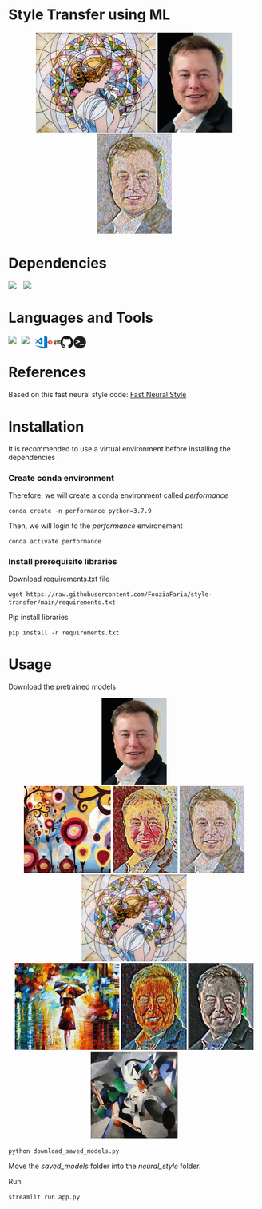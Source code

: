 # Style Transfer using ML

<p align="center">
    <img src="neural_style/images/style-images/mosaic.jpg" height="200px">
    <img src="neural_style/images/content-images/elon.jpg" height="200px">
    <img src="neural_style/images/output-images/mosaic-elon.jpg" height="200px">
</p>

# Dependencies

[<img align="left" width="30px" src="https://streamlit.io/images/brand/streamlit-mark-color.png" />][Streamlit]

[<img align="left" width="30px" src="https://upload.wikimedia.org/wikipedia/commons/1/10/PyTorch_logo_icon.svg" />][pytorch]

<br />

# Languages and Tools

[<img align="left" width="26px" src="https://upload.wikimedia.org/wikipedia/commons/c/c3/Python-logo-notext.svg" />][python]
[<img align="left" width="26px" src="https://upload.wikimedia.org/wikipedia/commons/3/38/Jupyter_logo.svg" />][jupyter notebook]
[<img align="left" width="26px" src="https://raw.githubusercontent.com/github/explore/80688e429a7d4ef2fca1e82350fe8e3517d3494d/topics/visual-studio-code/visual-studio-code.png" />][Visual Studio Code]
[<img align="left" width="26px" src="https://raw.githubusercontent.com/github/explore/80688e429a7d4ef2fca1e82350fe8e3517d3494d/topics/git/git.png" />][git]
[<img align="left" width="26px" src="https://raw.githubusercontent.com/github/explore/78df643247d429f6cc873026c0622819ad797942/topics/github/github.png" />][github]
[<img align="left" width="26px" src="https://raw.githubusercontent.com/github/explore/80688e429a7d4ef2fca1e82350fe8e3517d3494d/topics/terminal/terminal.png" />][terminal]

<br />

# References
Based on this fast neural style code:
[Fast Neural Style](https://github.com/pytorch/examples/tree/master/fast_neural_style)

# Installation
It is recommended to use a virtual environment before installing the dependencies

### Create conda environment
Therefore, we will create a conda environment called *performance*
```
conda create -n performance python=3.7.9
```
Then, we will login to the *performance* environement
```
conda activate performance
```

### Install prerequisite libraries

Download requirements.txt file

```
wget https://raw.githubusercontent.com/FouziaFaria/style-transfer/main/requirements.txt

```

Pip install libraries
```
pip install -r requirements.txt
```

# Usage
Download the pretrained models

<div align='center'>
  <img src='neural_style/images/content-images/elon.jpg' height="174px">
</div>

<div align='center'>
  <img src='neural_style/images/style-images/candy.jpg' height="174px">
  <img src='neural_style/images/output-images/candy-elon.jpg' height="174px">
  <img src='neural_style/images/output-images/mosaic-elon.jpg' height="174px">
  <img src='neural_style/images/style-images/mosaic.jpg' height="174px">
  <br>
  <img src='neural_style/images/style-images/rain-princess-cropped.jpg' height="174px">
  <img src='neural_style/images/output-images/rain_princess-elon.jpg' height="174px">
  <img src='neural_style/images/output-images/udnie-elon.jpg' height="174px">
  <img src='neural_style/images/style-images/udnie.jpg' height="174px">
</div>

```console
python download_saved_models.py
```

Move the *saved_models* folder into the *neural_style* folder.

Run
```console
streamlit run app.py
```

[Streamlit]: https://streamlit.io/
[pytorch]: https://pytorch.org/
[python]: https://www.python.org/
[jupyter notebook]: https://jupyter.org/
[Visual Studio Code]: https://code.visualstudio.com/
[git]: https://git-scm.com/
[github]: https://github.com/
[terminal]: https://sourceforge.net/projects/windows-terminal.mirror/
